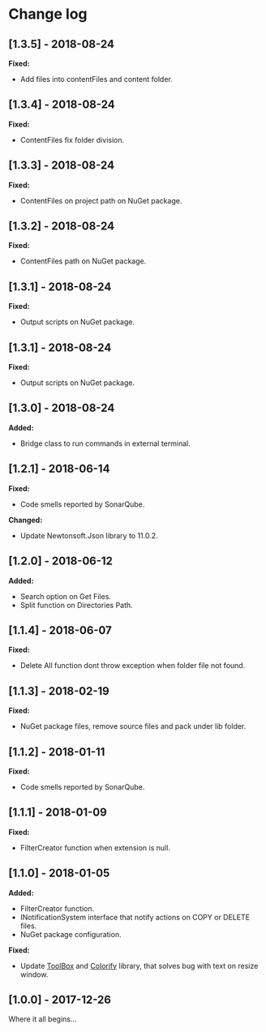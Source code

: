 # Change log

<!-- http://keepachangelog.com/en/0.3.0/ 
Added       for new features.
Changed     for changes in existing functionality.
Deprecated  for once-stable features removed in upcoming releases.
Removed     for deprecated features removed in this release.
Fixed       for any bug fixes.
Security    to invite users to upgrade in case of vulnerabilities.
-->

## [1.3.5] - 2018-08-24

**Fixed:**

* Add files into contentFiles and content folder.

## [1.3.4] - 2018-08-24

**Fixed:**

* ContentFiles fix folder division.

## [1.3.3] - 2018-08-24

**Fixed:**

* ContentFiles on project path on NuGet package.

## [1.3.2] - 2018-08-24

**Fixed:**

* ContentFiles path on NuGet package.


## [1.3.1] - 2018-08-24

**Fixed:**

* Output scripts on NuGet package.

## [1.3.1] - 2018-08-24

**Fixed:**

* Output scripts on NuGet package.

## [1.3.0] - 2018-08-24

**Added:**

* Bridge class to run commands in external terminal.

## [1.2.1] - 2018-06-14

**Fixed:**

* Code smells reported by SonarQube.

**Changed:**

* Update Newtonsoft.Json library to 11.0.2.

## [1.2.0] - 2018-06-12

**Added:**

* Search option on Get Files.
* Split function on Directories Path.

## [1.1.4] - 2018-06-07

**Fixed:**

* Delete All function dont throw exception when folder file not found.

## [1.1.3] - 2018-02-19

**Fixed:**

* NuGet package files, remove source files and pack under lib folder.

## [1.1.2] - 2018-01-11

**Fixed:**

* Code smells reported by SonarQube.

## [1.1.1] - 2018-01-09

**Fixed:**

* FilterCreator function when extension is null.

## [1.1.0] - 2018-01-05

**Added:**

* FilterCreator function.
* INotificationSystem interface that notify actions on COPY or DELETE files.
* NuGet package configuration.

**Fixed:**

* Update [ToolBox](https://github.com/equiman/toolbox) and [Colorify](https://github.com/equiman/colorify) library, that solves bug with text on resize window.

## [1.0.0] - 2017-12-26

Where it all begins...